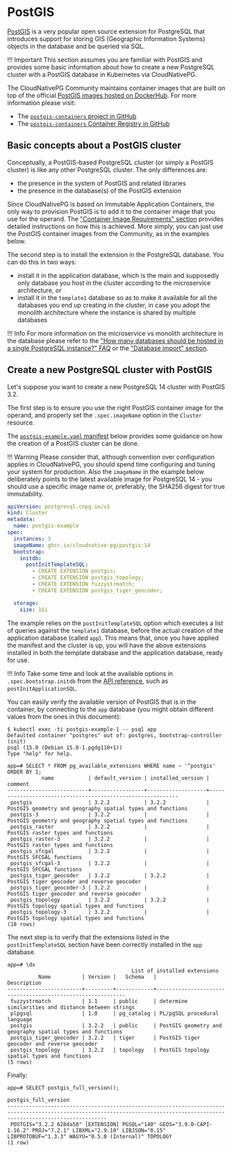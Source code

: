 # PostGIS

[PostGIS](https://postgis.net/) is a very popular open source extension
for PostgreSQL that introduces support for storing GIS (Geographic Information
Systems) objects in the database and be queried via SQL.

!!! Important
    This section assumes you are familiar with PostGIS and provides some basic
    information about how to create a new PostgreSQL cluster with a PostGIS database
    in Kubernetes via CloudNativePG.

The CloudNativePG Community maintains container images that are built on top
of the official [PostGIS images hosted on DockerHub](https://hub.docker.com/r/postgis/postgis).
For more information please visit:

- The [`postgis-containers` project in GitHub](https://github.com/cloudnative-pg/postgis-containers)
- The [`postgis-containers` Container Registry in GitHub](https://github.com/cloudnative-pg/postgis-containers/pkgs/container/postgis)

## Basic concepts about a PostGIS cluster

Conceptually, a PostGIS-based PostgreSQL cluster (or simply a PostGIS cluster)
is like any other PostgreSQL cluster. The only differences are:

- the presence in the system of PostGIS and related libraries
- the presence in the database(s) of the PostGIS extension

Since CloudNativePG is based on Immutable Application Containers, the only way
to provision PostGIS is to add it to the container image that you use for the
operand. The ["Container Image Requirements" section](container_images.md) provides
detailed instructions on how this is achieved. More simply, you can just use
the PostGIS container images from the Community, as in the examples below.

The second step is to install the extension in the PostgreSQL database. You can
do this in two ways:

- install it in the application database, which is the main and supposedly only
  database you host in the cluster according to the microservice architecture, or
- install it in the `template1` database so as to make it available for all the
  databases you end up creating in the cluster, in case you adopt the monolith
  architecture where the instance is shared by multiple databases

!!! Info
    For more information on the microservice vs monolith architecture in the database
    please refer to the ["How many databases should be hosted in a single PostgreSQL instance?" FAQ](faq.md)
    or the ["Database import" section](database_import.md).

## Create a new PostgreSQL cluster with PostGIS

Let's suppose you want to create a new PostgreSQL 14 cluster with PostGIS 3.2.

The first step is to ensure you use the right PostGIS container image for the
operand, and properly set the `.spec.imageName` option in the `Cluster`
resource.

The [`postgis-example.yaml` manifest](samples/postgis-example.yaml) below
provides some guidance on how the creation of a PostGIS cluster can be done.

!!! Warning
    Please consider that, although convention over configuration applies in
    CloudNativePG, you should spend time configuring and tuning your system for
    production. Also the `imageName` in the example below deliberately points
    to the latest available image for PostgreSQL 14 - you should use a specific
    image name or, preferably, the SHA256 digest for true immutability.

```yaml
apiVersion: postgresql.cnpg.io/v1
kind: Cluster
metadata:
  name: postgis-example
spec:
  instances: 3
  imageName: ghcr.io/cloudnative-pg/postgis:14
  bootstrap:
    initdb:
      postInitTemplateSQL:
        - CREATE EXTENSION postgis;
        - CREATE EXTENSION postgis_topology;
        - CREATE EXTENSION fuzzystrmatch;
        - CREATE EXTENSION postgis_tiger_geocoder;

  storage:
    size: 1Gi
```

The example relies on the `postInitTemplateSQL` option which executes a list of
queries against the `template1` database, before the actual creation of the
application database (called `app`). This means that, once you have applied the
manifest and the cluster is up, you will have the above extensions installed in
both the template database and the application database, ready for use.

!!! Info
    Take some time and look at the available options in `.spec.bootstrap.initdb`
    from the [API reference](api_reference.md#BootstrapInitDB), such as
    `postInitApplicationSQL`.

You can easily verify the available version of PostGIS that is in the
container, by connecting to the `app` database (you might obtain different
values from the ones in this document):

```console
$ kubectl exec -ti postgis-example-1 -- psql app
Defaulted container "postgres" out of: postgres, bootstrap-controller (init)
psql (15.0 (Debian 15.0-1.pgdg110+1))
Type "help" for help.

app=# SELECT * FROM pg_available_extensions WHERE name ~ '^postgis' ORDER BY 1;
           name           | default_version | installed_version |                          comment
--------------------------+-----------------+-------------------+------------------------------------------------------------
 postgis                  | 3.2.2           | 3.2.2             | PostGIS geometry and geography spatial types and functions
 postgis-3                | 3.2.2           |                   | PostGIS geometry and geography spatial types and functions
 postgis_raster           | 3.2.2           |                   | PostGIS raster types and functions
 postgis_raster-3         | 3.2.2           |                   | PostGIS raster types and functions
 postgis_sfcgal           | 3.2.2           |                   | PostGIS SFCGAL functions
 postgis_sfcgal-3         | 3.2.2           |                   | PostGIS SFCGAL functions
 postgis_tiger_geocoder   | 3.2.2           | 3.2.2             | PostGIS tiger geocoder and reverse geocoder
 postgis_tiger_geocoder-3 | 3.2.2           |                   | PostGIS tiger geocoder and reverse geocoder
 postgis_topology         | 3.2.2           | 3.2.2             | PostGIS topology spatial types and functions
 postgis_topology-3       | 3.2.2           |                   | PostGIS topology spatial types and functions
(10 rows)
```

The next step is to verify that the extensions listed in the
`postInitTemplateSQL` section have been correctly installed in the `app`
database.

```console
app=# \dx
                                        List of installed extensions
          Name          | Version |   Schema   |                        Description
------------------------+---------+------------+------------------------------------------------------------
 fuzzystrmatch          | 1.1     | public     | determine similarities and distance between strings
 plpgsql                | 1.0     | pg_catalog | PL/pgSQL procedural language
 postgis                | 3.2.2   | public     | PostGIS geometry and geography spatial types and functions
 postgis_tiger_geocoder | 3.2.2   | tiger      | PostGIS tiger geocoder and reverse geocoder
 postgis_topology       | 3.2.2   | topology   | PostGIS topology spatial types and functions
(5 rows)
```

Finally:

```console
app=# SELECT postgis_full_version();
                                                                            postgis_full_version
----------------------------------------------------------------------------------------------------------------------------------------------------------------------------
 POSTGIS="3.2.2 628da50" [EXTENSION] PGSQL="140" GEOS="3.9.0-CAPI-1.16.2" PROJ="7.2.1" LIBXML="2.9.10" LIBJSON="0.15" LIBPROTOBUF="1.3.3" WAGYU="0.5.0 (Internal)" TOPOLOGY
(1 row)
```
